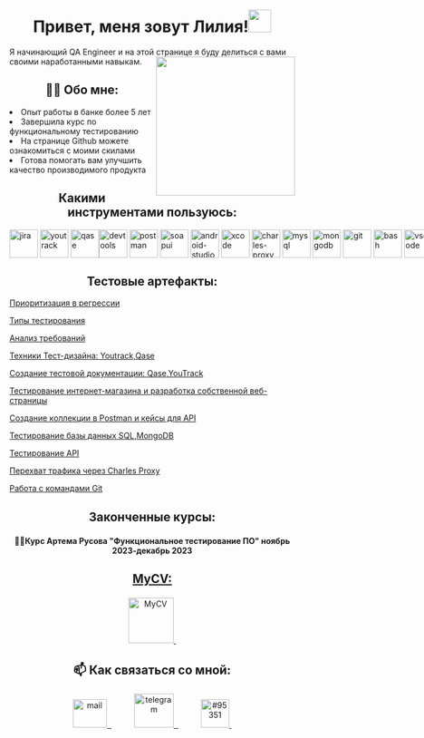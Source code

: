 <h1 align="center">Привет, меня зовут Лилия!<img src="https://z-n.center/img/symbol/liliya.png" height="40" ></h1 
                                              
<h2 align="center">Я начинающий QA Engineer и на этой странице я буду делиться с вами своими наработанными навыкам. </h2>
<img align="right" src="https://boobzone.pro/uploads/posts/2023-08/1693374726_boobzone-pro-p-flat-humiliation-girl-pinterest-29.jpg" height="245">

<h2 align="center"><strong>👨‍💻 Обо мне:</strong></h2>
  
  <li>Опыт работы в банке более 5 лет</li>
  <li>Завершила курс по функциональному тестированию</li>
  <li>На странице Github можете ознакомиться с моими скилами</li>
  <li>Готова помогать вам улучшить качество производимого продукта</li>


<h2 align="center"> Какими инструментами пользуюсь:</h2>

<div style="display: flex;">
  <img src="https://cdn.jsdelivr.net/gh/devicons/devicon/icons/jira/jira-original.svg" title="jira" alt="jira" width="50" height="50"/>&nbsp
  <img src="https://upload.wikimedia.org/wikipedia/commons/thumb/8/8d/YouTrack_Icon.svg/1024px-YouTrack_Icon.svg.png?20200803082248" title="youtrack" alt="youtrack" width="50" height="50"/>&nbsp
  <img src="https://luna1.co/eb0187.png" title="qase" alt="qase" width="50" height="50"/>
  <img src="https://d33wubrfki0l68.cloudfront.net/38b5c953a4667366685d55db55d057c86db1fc54/a0fdc/static/acae6b24d940347661ca901ea07f47c1/chrome-dev-logo-icon.png" title="devtools" alt="devtools" width="50" height="50"/>&nbsp
  <img src="https://seeklogo.com/images/P/postman-logo-0087CA0D15-seeklogo.com.png" title="postman" alt="postman" width="50" height="50"/>&nbsp
  <img src="https://static0.smartbear.co/smartbearbrand/media/images/home/soapui-icon.svg" title="soapui" alt="soapui" width="50" height="50"/>&nbsp
  <img src="https://cdn.jsdelivr.net/gh/devicons/devicon/icons/androidstudio/androidstudio-original.svg" title="android-studio" alt="android-studio" width="50" height="50"/>&nbsp
  <img src="https://cdn.jsdelivr.net/gh/devicons/devicon/icons/xcode/xcode-original.svg" title="xcode" alt="xcode" width="50" height="50"/>&nbsp
  <img src="https://cdn.icon-icons.com/icons2/3053/PNG/512/charles_proxy_macos_bigsur_icon_190302.png" title="charles-proxy" alt="charles-proxy" width="50" height="50"/>&nbsp
  <img src="https://cdn.jsdelivr.net/gh/devicons/devicon/icons/mysql/mysql-original.svg" title="mysql" alt="mysql" width="50" height="50"/>&nbsp
  <img src="https://cdn.jsdelivr.net/gh/devicons/devicon/icons/mongodb/mongodb-original.svg" title="mongodb" alt="mongodb" width="50" height="50"/>&nbsp
  <img src="https://cdn.jsdelivr.net/gh/devicons/devicon/icons/git/git-original.svg" title="git" alt="git" width="50" height="50"/>&nbsp
  <img src="https://upload.wikimedia.org/wikipedia/commons/thumb/4/4b/Bash_Logo_Colored.svg/1024px-Bash_Logo_Colored.svg.png?20180723054350" title="bash" alt="bash" width="50" height="50"/>&nbsp
  <img src="https://cdn.jsdelivr.net/gh/devicons/devicon/icons/vscode/vscode-original.svg" title="vscode" alt="vscode" width="50" height="50"/>&nbsp
  </div>


<h2 align="center">Тестовые артефакты:</h2>

<div>
  <a href="https://github.com/LiliaFakhri/Task1" target="_blank">
  <p>Приоритизация в регрессии</p>
    </a>
    <a href="https://github.com/LiliaFakhri/Task2" target="_blank">
      <p>Типы тестирования</p>
    </a>
    <a href="https://github.com/LiliaFakhri/Task3" target="_blank">
      <p>Анализ требований </p>
    </a>
    <a href="https://github.com/LiliaFakhri/Task4" target="_blank">
      <p>Техники Тест-дизайна: Youtrack,Qase </p>
    </a>
    </a>
    <a href="https://github.com/LiliaFakhri/Task5" target="_blank">
      <p>Создание тестовой документации: Qase,YouTrack</p>
    </a>
    <a href="https://github.com/LiliaFakhri/Task6" target="_blank">
      <p>Тестирование интернет-магазина и разработка собственной веб-страницы</p>
    </a>
    <a href="https://github.com/LiliaFakhri/Task7" target="_blank">
      <p> Создание коллекции в Postman и кейсы для API </p>
    </a>
    <a href="https://github.com/LiliaFakhri/Task8" target="_blank">
      <p>Тестирование базы данных SQL,MongoDB</p>
    </a>
    <a href="https://github.com/LiliaFakhri/Task9" target="_blank">
      <p>Тестирование API</p>
    </a>
    <a href="https://github.com/LiliaFakhri/Task10/blob/main/README.md" target="_blank">
      <p>Перехват трафика через Charles Proxy</p> 
    </a>
     <a href="https://github.com/LiliaFakhri/GitBush11.git" target="_blank">
       <p>Работа с командами Git</p>
       </a>
</div>

<h2> <p align="center"><strong> Законченные курсы:</strong></p></h2>
<p align="center"><strong>👨‍💻Курс Артема Русова "Функциональное тестирование ПО" ноябрь 2023-декабрь 2023</strong></p>

<a href="https://drive.google.com/file/d/1g6Sae4MGfkP3mZWisUTFIDkO8p5-6eX3/view" target="_blank">

<h2> <p align="center"><strong> MyCV:</strong></p></h2>

<p align="center"> <a href="https://drive.google.com/drive/folders/11MYPpdEifkKyPZpW-GkkG_irCX1DTSZl?hl=ru" target="_blank" "margin-right: 40px;">
 <img src="https://i.pinimg.com/originals/3b/64/9f/3b649f4ce2ab0a50e64f312c7c4976bf.jpg" title="https://drive.google.com/drive/folders/11MYPpdEifkKyPZpW-GkkG_irCX1DTSZl?hl=ru" alt="MyCV" width="80" height="80"/>&nbsp
</a>


<h2> <p align="center"><strong> 📫 Как связаться со мной:</strong></p></h2>

<p align="center">  <a href="mailto:LiliaF4@yandex.ru" target="_blank" style="margin-right: 40px;">
  <img src="https://iwiki.su/wp-content/uploads/2014/04/mail_icon_by_cortexcerebri-d90ks8v.png" title="LiliaF4@yandex.ru" alt="mail" width="60" height="50"/>&nbsp
  </a>
  <a href="https://t.me/LilyRise" target="_blank" style="margin-right: 40px;">
    <img src="https://i0.wp.com/www.uooptkk.ru/wp-content/uploads/2022/07/telegram-logo.png?fit=900%2C764" width="70" height="60" alt="telegram" title="https://t.me/LilyRise"/>&nbsp
  </a>
  <a href="liliia_95351" target="_blank">
    <img src="https://papik.pro/uploads/posts/2021-11/1636185957_5-papik-pro-p-logotip-diskorda-foto-5.png" alt="#95351" height="50" width="" title="https://discord.gg/#95351"/>&nbsp
  </a>
</p>





